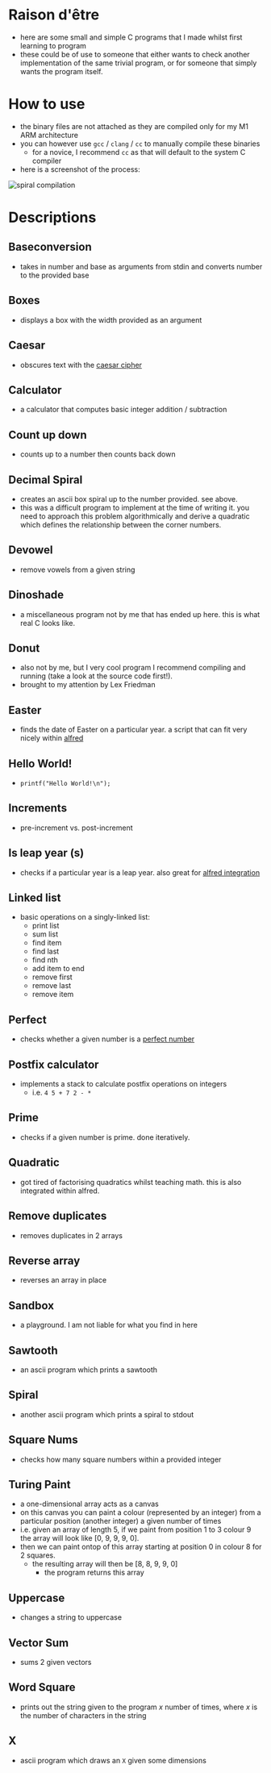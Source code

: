 # Raison d'être

- here are some small and simple C programs that I made whilst first learning to program
- these could be of use to someone that either wants to check another implementation of the same trivial program, or for someone that simply wants the program itself.

# How to use

- the binary files are not attached as they are compiled only for my M1 ARM architecture
- you can however use `gcc` / `clang` / `cc` to manually compile these binaries
	- for a novice, I recommend `cc` as that will default to the system C compiler
- here is a screenshot of the process:

![spiral compilation](spiral-compilation.png)


# Descriptions

## Baseconversion

- takes in number and base as arguments from stdin and converts number to the provided base

## Boxes

- displays a box with the width provided as an argument

## Caesar

- obscures text with the [caesar cipher](https://en.wikipedia.org/wiki/Caesar_cipher)

## Calculator

- a calculator that computes basic integer addition / subtraction

## Count up down

- counts up to a number then counts back down

## Decimal Spiral

- creates an ascii box spiral up to the number provided. see above.
- this was a difficult program to implement at the time of writing it. you need to approach this problem algorithmically and derive a quadratic which defines the relationship between the corner numbers.

## Devowel

- remove vowels from a given string

## Dinoshade

- a miscellaneous program not by me that has ended up here. this is what real C looks like.

## Donut

- also not by me, but I very cool program I recommend compiling and running (take a look at the source code first!).
- brought to my attention by Lex Friedman

## Easter

- finds the date of Easter on a particular year. a script that can fit very nicely within [alfred]()

## Hello World!

- `printf("Hello World!\n");`

## Increments

- pre-increment vs. post-increment

## Is leap year (s)

- checks if a particular year is a leap year. also great for [alfred integration]()

## Linked list

- basic operations on a singly-linked list:
	- print list
	- sum list
	- find item
	- find last
	- find nth
	- add item to end
	- remove first
	- remove last
	- remove item

## Perfect

- checks whether a given number is a [perfect number](https://en.wikipedia.org/wiki/Perfect_number)

## Postfix calculator

- implements a stack to calculate postfix operations on integers
	- i.e. `4 5 + 7 2 - *`

## Prime

- checks if a given number is prime. done iteratively.

## Quadratic

- got tired of factorising quadratics whilst teaching math. this is also integrated within alfred.

## Remove duplicates

- removes duplicates in 2 arrays

## Reverse array

- reverses an array in place

## Sandbox

- a playground. I am not liable for what you find in here

## Sawtooth

- an ascii program which prints a sawtooth

## Spiral

- another ascii program which prints a spiral to stdout

## Square Nums

- checks how many square numbers within a provided integer

## Turing Paint

- a one-dimensional array acts as a canvas
- on this canvas you can paint a colour (represented by an integer) from a particular position (another integer) a given number of times
- i.e. given an array of length 5, if we paint from position 1 to 3 colour 9 the array will look like [0, 9, 9, 9, 0].
- then we can paint ontop of this array starting at position 0 in colour 8 for 2 squares.
	- the resulting array will then be [8, 8, 9, 9, 0]
		- the program returns this array

## Uppercase

- changes a string to uppercase

## Vector Sum

- sums 2 given vectors

## Word Square

- prints out the string given to the program $x$ number of times, where $x$ is the number of characters in the string

## X

- ascii program which draws an `X` given some dimensions

